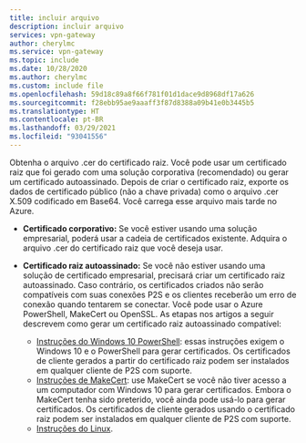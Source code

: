 ```yaml
---
title: incluir arquivo
description: incluir arquivo
services: vpn-gateway
author: cherylmc
ms.service: vpn-gateway
ms.topic: include
ms.date: 10/28/2020
ms.author: cherylmc
ms.custom: include file
ms.openlocfilehash: 59d18c89a8f66f781f01d1dace9d8968df17a626
ms.sourcegitcommit: f28ebb95ae9aaaff3f87d8388a09b41e0b3445b5
ms.translationtype: HT
ms.contentlocale: pt-BR
ms.lasthandoff: 03/29/2021
ms.locfileid: "93041556"
---
```

Obtenha o arquivo .cer do certificado raiz. Você pode usar um certificado raiz que foi gerado com uma solução corporativa (recomendado) ou gerar um certificado autoassinado. Depois de criar o certificado raiz, exporte os dados de certificado público (não a chave privada) como o arquivo .cer X.509 codificado em Base64. Você carrega esse arquivo mais tarde no Azure.

* **Certificado corporativo:** Se você estiver usando uma solução empresarial, poderá usar a cadeia de certificados existente. Adquira o arquivo .cer do certificado raiz que você deseja usar.
* **Certificado raiz autoassinado:** Se você não estiver usando uma solução de certificado empresarial, precisará criar um certificado raiz autoassinado. Caso contrário, os certificados criados não serão compatíveis com suas conexões P2S e os clientes receberão um erro de conexão quando tentarem se conectar. Você pode usar o Azure PowerShell, MakeCert ou OpenSSL. As etapas nos artigos a seguir descrevem como gerar um certificado raiz autoassinado compatível:

  * [Instruções do Windows 10 PowerShell](../articles/vpn-gateway/vpn-gateway-certificates-point-to-site.md): essas instruções exigem o Windows 10 e o PowerShell para gerar certificados. Os certificados de cliente gerados a partir do certificado raiz podem ser instalados em qualquer cliente de P2S com suporte.
  * [Instruções de MakeCert](../articles/vpn-gateway/vpn-gateway-certificates-point-to-site-makecert.md): use MakeCert se você não tiver acesso a um computador com Windows 10 para gerar certificados. Embora o MakeCert tenha sido preterido, você ainda pode usá-lo para gerar certificados. Os certificados de cliente gerados usando o certificado raiz podem ser instalados em qualquer cliente de P2S com suporte.
  * [Instruções do Linux](../articles/vpn-gateway/vpn-gateway-certificates-point-to-site-linux.md).